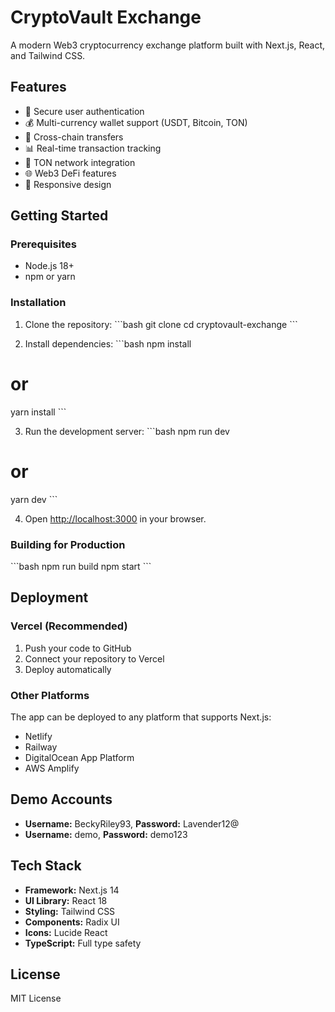 # CryptoVault Exchange

A modern Web3 cryptocurrency exchange platform built with Next.js, React, and Tailwind CSS.

## Features

- 🔐 Secure user authentication
- 💰 Multi-currency wallet support (USDT, Bitcoin, TON)
- 🔄 Cross-chain transfers
- 📊 Real-time transaction tracking
- 💎 TON network integration
- 🌐 Web3 DeFi features
- 📱 Responsive design

## Getting Started

### Prerequisites

- Node.js 18+ 
- npm or yarn

### Installation

1. Clone the repository:
\`\`\`bash
git clone <your-repo-url>
cd cryptovault-exchange
\`\`\`

2. Install dependencies:
\`\`\`bash
npm install
# or
yarn install
\`\`\`

3. Run the development server:
\`\`\`bash
npm run dev
# or
yarn dev
\`\`\`

4. Open [http://localhost:3000](http://localhost:3000) in your browser.

### Building for Production

\`\`\`bash
npm run build
npm start
\`\`\`

## Deployment

### Vercel (Recommended)

1. Push your code to GitHub
2. Connect your repository to Vercel
3. Deploy automatically

### Other Platforms

The app can be deployed to any platform that supports Next.js:
- Netlify
- Railway
- DigitalOcean App Platform
- AWS Amplify

## Demo Accounts

- **Username:** BeckyRiley93, **Password:** Lavender12@
- **Username:** demo, **Password:** demo123

## Tech Stack

- **Framework:** Next.js 14
- **UI Library:** React 18
- **Styling:** Tailwind CSS
- **Components:** Radix UI
- **Icons:** Lucide React
- **TypeScript:** Full type safety

## License

MIT License
